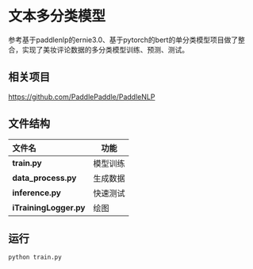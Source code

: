# 文本多分类模型

参考基于paddlenlp的ernie3.0、基于pytorch的bert的单分类模型项目做了整合，实现了美妆评论数据的多分类模型训练、预测、测试。

## 相关项目

https://github.com/PaddlePaddle/PaddleNLP

## 文件结构

| 文件名                 | 功能     |
| :--------------------- | -------- |
| **train.py**           | 模型训练 |
| **data_process.py**    | 生成数据 |
| **inference.py**       | 快速测试 |
| **iTrainingLogger.py** | 绘图     |

## 运行
```
python train.py
```
